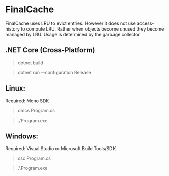 # FinalCache
FinalCache uses LRU to evict entries. However it does not use access-history to compute LRU. Rather when objects become unused they become managed by LRU. Usage is determined by the garbage collector.

## .NET Core (Cross-Platform)


> dotnet build

> dotnet run --configuration Release


## Linux:

Required: Mono SDK 

> dmcs Program.cs

> ./Program.exe


## Windows:

Required: Visual Studio or Microsoft Build Tools/SDK

> csc Program.cs

> .\Program.exe
